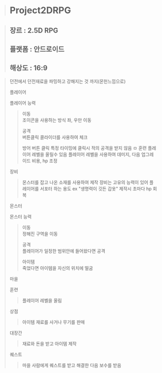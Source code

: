 > # Project2DRPG
 
> ## 장르 : 2.5D RPG
> ## 플랫폼 : 안드로이드
> ## 해상도 : 16:9

>  던전에서 던전재료을 파밍하고 강해지는 것 까지(몬헌느낌으로)
> 
> 플레이어
>
> 플레이어 능력
>  > 이동   
>  > 조이콘을 사용하는 방식 좌, 우만 이동
>  > 
>  > 공격   
>  > 버튼클릭
>  > 콜라이더를 사용하여 체크
>  > 
>  > 방어
>  > 버튼 클릭
>  > 특정 타이밍에 클릭시 적의 공격을 받지 않음
>ㅁ
>훈련
>  > 플레이어 레벨을 올릴수 있음
>  > 플레이어 레벨을 사용하여 데미지, 다음 업그레이드 비용, hp 조정
> 
> 장비
>  > 몬스터를 잡고 나온 소재를 사용하여 제작
>  > 장비는 고유의 능력이 있어 플레이어를 서포터 하는 용도
>  > ex "생명력이 깃든 갑옷" 제작시 초마다 hp 회복
> 
> 몬스터
> 
> 몬스터 능력
>  > 이동   
>  > 정해진 구역을 이동
>  > 
>  > 공격   
>  > 플레이어가 일정한 범위안에 들어왔다면 공격
>  > 
>  > 아이템   
>  > 죽었다면 아이템을 자신의 위치에 떨굼
>  > 
>  마을
>
> 훈련
>  > 플레이어 레벨을 올림
>
>  상점
>  > 아이템 재료를 사거나 무기를 판매
>  
>  대장간
>  > 재료와 돈을 받고 아이템 제작
>  
>  퀘스트
>  > 마을 사람에게 퀘스트를 받고 해결한 다음 보수를 받음
